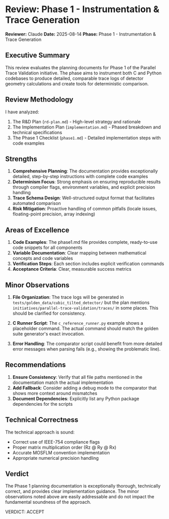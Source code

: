 # Review: Phase 1 - Instrumentation & Trace Generation

**Reviewer:** Claude
**Date:** 2025-08-14
**Phase:** Phase 1 - Instrumentation & Trace Generation

## Executive Summary

This review evaluates the planning documents for Phase 1 of the Parallel Trace Validation initiative. The phase aims to instrument both C and Python codebases to produce detailed, comparable trace logs of detector geometry calculations and create tools for deterministic comparison.

## Review Methodology

I have analyzed:
1. The R&D Plan (`rd-plan.md`) - High-level strategy and rationale
2. The Implementation Plan (`implementation.md`) - Phased breakdown and technical specifications
3. The Phase 1 Checklist (`phase1.md`) - Detailed implementation steps with code examples

## Strengths

1. **Comprehensive Planning**: The documentation provides exceptionally detailed, step-by-step instructions with complete code examples
2. **Determinism Focus**: Strong emphasis on ensuring reproducible results through compiler flags, environment variables, and explicit precision handling
3. **Trace Schema Design**: Well-structured output format that facilitates automated comparison
4. **Risk Mitigation**: Proactive handling of common pitfalls (locale issues, floating-point precision, array indexing)

## Areas of Excellence

1. **Code Examples**: The phase1.md file provides complete, ready-to-use code snippets for all components
2. **Variable Documentation**: Clear mapping between mathematical concepts and code variables
3. **Verification Steps**: Each section includes explicit verification commands
4. **Acceptance Criteria**: Clear, measurable success metrics

## Minor Observations

1. **File Organization**: The trace logs will be generated in `tests/golden_data/cubic_tilted_detector/` but the plan mentions `initiatives/parallel-trace-validation/traces/` in some places. This should be clarified for consistency.

2. **C Runner Script**: The `c_reference_runner.py` example shows a placeholder command. The actual command should match the golden suite generator's exact invocation.

3. **Error Handling**: The comparator script could benefit from more detailed error messages when parsing fails (e.g., showing the problematic line).

## Recommendations

1. **Ensure Consistency**: Verify that all file paths mentioned in the documentation match the actual implementation
2. **Add Fallback**: Consider adding a debug mode to the comparator that shows more context around mismatches
3. **Document Dependencies**: Explicitly list any Python package dependencies for the scripts

## Technical Correctness

The technical approach is sound:
- Correct use of IEEE-754 compliance flags
- Proper matrix multiplication order (Rz @ Ry @ Rx)
- Accurate MOSFLM convention implementation
- Appropriate numerical precision handling

## Verdict

The Phase 1 planning documentation is exceptionally thorough, technically correct, and provides clear implementation guidance. The minor observations noted above are easily addressable and do not impact the fundamental soundness of the approach.

VERDICT: ACCEPT
